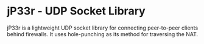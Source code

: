# jP33r - UDP Socket Library

jP33r is a lightweight UDP socket library for connecting peer-to-peer clients behind firewalls. It uses hole-punching as its method for traversing the NAT.
